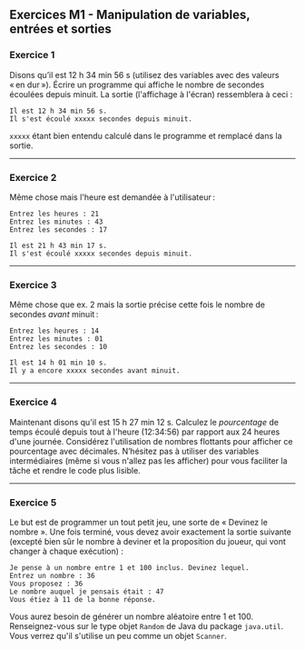 ## Exercices M1 - Manipulation de variables, entrées et sorties

### Exercice 1

Disons qu’il est 12 h 34 min 56 s (utilisez des variables avec des valeurs « en dur »). Écrire un programme qui affiche le nombre de secondes écoulées depuis minuit. La sortie (l'affichage à l'écran) ressemblera à ceci :

```
Il est 12 h 34 min 56 s.
Il s'est écoulé xxxxx secondes depuis minuit.
```

`xxxxx` étant bien entendu calculé dans le programme et remplacé dans la sortie.

---

### Exercice 2

Même chose mais l'heure est demandée à l'utilisateur :

```
Entrez les heures : 21
Entrez les minutes : 43
Entrez les secondes : 17

Il est 21 h 43 min 17 s.
Il s'est écoulé xxxxx secondes depuis minuit.
```

---

### Exercice 3

Même chose que ex. 2 mais la sortie précise cette fois le nombre de secondes _avant_ minuit :

```
Entrez les heures : 14
Entrez les minutes : 01
Entrez les secondes : 10

Il est 14 h 01 min 10 s.
Il y a encore xxxxx secondes avant minuit.
```

---

### Exercice 4

Maintenant disons qu'il est 15 h 27 min 12 s. Calculez le _pourcentage_ de temps écoulé depuis tout à l'heure (12:34:56) par rapport aux 24 heures d'une journée. Considérez l'utilisation de nombres flottants pour afficher ce pourcentage avec décimales. N’hésitez pas à utiliser des variables intermédiaires (même si vous n'allez pas les afficher) pour vous faciliter la tâche et rendre le code plus lisible.

---

### Exercice 5

Le but est de programmer un tout petit jeu, une sorte de « Devinez le nombre ». Une fois terminé, vous devez avoir exactement la sortie suivante (excepté bien sûr le nombre à deviner et la proposition du joueur, qui vont changer à chaque exécution) :

```
Je pense à un nombre entre 1 et 100 inclus. Devinez lequel.
Entrez un nombre : 36
Vous proposez : 36
Le nombre auquel je pensais était : 47
Vous étiez à 11 de la bonne réponse.
```

Vous aurez besoin de générer un nombre aléatoire entre 1 et 100. Renseignez-vous sur le type objet `Random` de Java du package `java.util`. Vous verrez qu'il s'utilise un peu comme un objet `Scanner`.